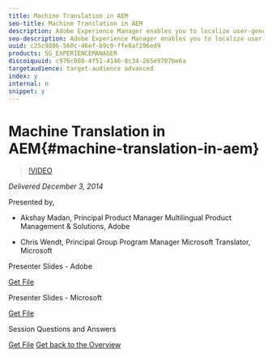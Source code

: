 ```yaml
---
title: Machine Translation in AEM
seo-title: Machine Translation in AEM
description: Adobe Experience Manager enables you to localize user-generated and authored content with fully integrated and customized machine translation functionality in more than 45+ languages using Microsoft Translator. In this session you will learn how AEM and Microsoft Translator deliver machine translation to enable you to extend the reach of your content, increase time to market for content, optimize costs, and increase discoverability by users through Search Engine Optimization resulting in better use of resources and increased ROI. Watch demos on how to enable the service within AEM, localize content, and discover how customization tools from Microsoft Translator enable you to build your own translation system using your preferred terminology and style specific to your industry, linguistic, domain, or organizational needs.
seo-description: Adobe Experience Manager enables you to localize user-generated and authored content with fully integrated and customized machine translation functionality in more than 45+ languages using Microsoft Translator. In this session you will learn how AEM and Microsoft Translator deliver machine translation to enable you to extend the reach of your content, increase time to market for content, optimize costs, and increase discoverability by users through Search Engine Optimization resulting in better use of resources and increased ROI. Watch demos on how to enable the service within AEM, localize content, and discover how customization tools from Microsoft Translator enable you to build your own translation system using your preferred terminology and style specific to your industry, linguistic, domain, or organizational needs.
uuid: c25c9806-560c-46ef-b9c0-ffe0af296ed9
products: SG_EXPERIENCEMANAGER
discoiquuid: c976c008-4f51-4146-8c34-265e9707be6a
targetaudience: target-audience advanced
index: y
internal: n
snippet: y
---
```


# Machine Translation in AEM{#machine-translation-in-aem}

>[!VIDEO](https://video.tv.adobe.com/v/19383/?quality=9)

*Delivered December 3, 2014*

Presented by,

* Akshay Madan, Principal Product Manager Multilingual Product Management & Solutions, Adobe

* Chris Wendt, Principal Group Program Manager Microsoft Translator, Microsoft

Presenter Slides - Adobe

[Get File](assets/aem-gems-machine-translation-12-03-14.pdf)

Presenter Slides - Microsoft

[Get File](assets/adobe-microsoft-gems-12-03-14.pdf)

Session Questions and Answers

[Get File](assets/q-a-machine-translation-12-3-14.pdf)
[Get back to the Overview](https://helpx.adobe.com/experience-manager/kt/eseminars/gems/aem-index.html)
